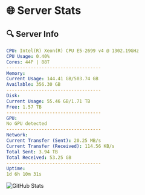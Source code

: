 # 🌐 Server Stats
## 🔍 Server Info
```yaml
CPU: Intel(R) Xeon(R) CPU E5-2699 v4 @ 1302.19GHz
CPU Usage: 0.40%
Cores: 44P | 88T
-----------------------------------
Memory:
Current Usage: 144.41 GB/503.74 GB
Available: 356.30 GB
-----------------------------------
Disk:
Current Usage: 55.46 GB/1.71 TB
Free: 1.57 TB
-----------------------------------
GPU:
No GPU detected
-----------------------------------
Network:
Current Transfer (Sent): 20.25 MB/s
Current Transfer (Received): 114.56 KB/s
Total Sent: 3.94 TB
Total Received: 53.25 GB
-----------------------------------
Uptime:
1d 6h 10m 31s
```
![GitHub Stats](https://img.shields.io/badge/Updated-2025-03-09_03:33:20-blue)